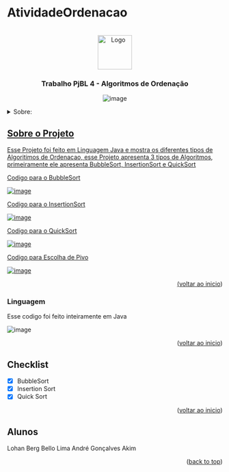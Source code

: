  # AtividadeOrdenacao

<a name="readme-top"></a>
<!-- PROJECT LOGO -->
<br />
<div align="center">
  <a href="https://imgur.com/DU61AKJ">
    <img src="https://imgur.com/DU61AKJ" alt="Logo" width="80" height="80">
  </a>

  <h3 align="center">Trabalho PjBL 4 - Algoritmos de Ordenação</h3>

  <p align="center">
   
   ![image](https://github.com/nahoL13/AtividadeOrdenacao/assets/107220113/994b46a0-2d55-41e5-b0b1-1ffa82b7913c)
   
  </p>
  
</div>



<details>
  <summary>Sobre: </summary>
  <ol>
    <li>
      <a href="#about-the-project">Sobre o Projeto</a>
    </li>
    <li><a href="#usage">Prints</a></li>
    <li><a href="#roadmap">Checklist</a></li>
    <li><a href="#Linguagem">Linguagem</a></li>
    <li><a href="#contact">Alunos/a></li>
  </ol>
</details>



<!-- ABOUT THE PROJECT -->
## Sobre o Projeto

Esse Projeto foi feito em Linguagem Java e mostra os diferentes tipos de Algoritimos de Ordenacao, esse Projeto apresenta 3 tipos de Algoritmos, primeiramente ele apresenta BubbleSort, InsertionSort e QuickSort


Codigo para o BubbleSort

![image](https://github.com/nahoL13/AtividadeOrdenacao/assets/107220113/6853a823-1a78-4e99-8497-1c89313440d3)

Codigo para o InsertionSort

![image](https://github.com/nahoL13/AtividadeOrdenacao/assets/107220113/aac7634f-93d6-435c-8470-913d4d0b77dd)

Codigo para o QuickSort

![image](https://github.com/nahoL13/AtividadeOrdenacao/assets/107220113/bd5df44e-f81c-4d22-a3bd-aab7e9720cac)

Codigo para Escolha de Pivo

![image](https://github.com/nahoL13/AtividadeOrdenacao/assets/107220113/43721b82-af93-46ec-95f3-b8b38ac9612e)


<p align="right">(<a href="#readme-top">voltar ao inicio</a>)</p>



### Linguagem

Esse codigo foi feito inteiramente em Java

![image](https://github.com/nahoL13/AtividadeOrdenacao/assets/107220113/7e0cbf55-bb4a-4511-8385-f43e114c072d)


<p align="right">(<a href="#readme-top">voltar ao inicio</a>)</p>


## Checklist

- [x] BubbleSort
- [x] Insertion Sort
- [x] Quick Sort

<p align="right">(<a href="#readme-top">voltar ao inicio</a>)</p>




<!-- CONTACT -->
## Alunos

Lohan Berg Bello Lima
André Gonçalves Akim


<p align="right">(<a href="#readme-top">back to top</a>)</p>


